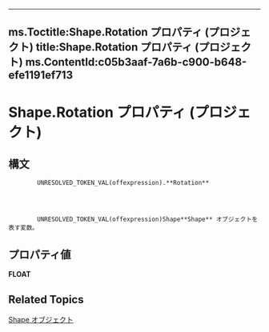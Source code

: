 
---
ms.Toctitle:Shape.Rotation プロパティ (プロジェクト)
title:Shape.Rotation プロパティ (プロジェクト)
ms.ContentId:c05b3aaf-7a6b-c900-b648-efe1191ef713
---
# Shape.Rotation プロパティ (プロジェクト)





## 構文

            UNRESOLVED_TOKEN_VAL(offexpression).**Rotation**




            UNRESOLVED_TOKEN_VAL(offexpression)Shape**Shape** オブジェクトを表す変数。



## プロパティ値
**FLOAT**



## Related Topics

[Shape オブジェクト](d2b32bcd-5595-a4a7-9772-feb25fd0103a.md)




